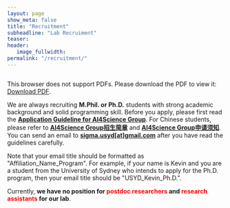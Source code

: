 ```yaml
---
layout: page
show_meta: false
title: "Recruitment"
subheadline: "Lab Recruiment"
teaser: 
header:
   image_fullwidth: 
permalink: "/recruitment/"
---
```


<object data="../guidelines/recruit_2024.png" type="application/pdf" width="700px" height="700px">
    <embed src="../guidelines/recruit_2024.png">
        <p>This browser does not support PDFs. Please download the PDF to view it: <a href="../guidelines/recruit_2024.png">Download PDF</a>.</p>
    </embed>
</object>

We are always recruiting **M.Phil. or Ph.D.** students with strong academic background and solid programming skill. Before you apply, please first read the [**Application Guideline for AI4Science Group**](/guidelines/guideline_eng.pdf). For Chinese students, please refer to [**AI4Science Group招生简章**](/guidelines/ad.pdf) and [**AI4Science Group申请须知**](/guidelines/recruit_2024.png). You can send an email to [**sigma.usyd[at]gmail.com**](mailto:wanli.ouyang@sydney.edu.au) after you have read the guidelines carefully. 

Note that your email title should be formatted as "Affiliation_Name_Program". For example, if your name is Kevin and you are a student from the University of Sydney who intends to apply for the Ph.D. program, then your email title should be "USYD_Kevin_Ph.D.".

Currently, **we have no position for <span style="color:red"> postdoc researchers </span> and <span style="color:red"> research assistants </span> for our lab**.

